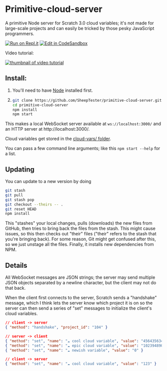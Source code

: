# Primitive-cloud-server

A primitive Node server for Scratch 3.0 cloud variables; it's not made for large-scale projects and can easily be tricked by those pesky JavaScript programmers.

[![Run on Repl.it](https://replit.com/badge/github/SheepTester/primitive-cloud-server)](https://replit.com/new/github/kokofixcomputers/koko-primitive-cloud-server)
[![Edit in CodeSandbox](https://codesandbox.io/static/img/play-codesandbox.svg)](https://codesandbox.io/p/github/kokofixcomputers/koko-primitive-cloud-server)

Video tutorial:

[![thumbnail of video tutorial](https://img.youtube.com/vi/xVJWqN264fM/0.jpg)](https://www.youtube.com/watch?v=xVJWqN264fM)


## Install:
   1. You'll need to have [Node](https://nodejs.org/en/) installed first.

   2. ```sh
      git clone https://github.com/SheepTester/primitive-cloud-server.git
      cd primitive-cloud-server
      npm install
      npm start
      ```

   This makes a local WebSocket server available at `ws://localhost:3000/` and an HTTP server at http://localhost:3000/.

   Cloud variables get stored in the [cloud-vars/ folder](./cloud-vars/).

   You can pass a few command line arguments; like this `npm start --help` for a list.

## Updating

You can update to a new version by doing

```sh
git stash
git pull
git stash pop
git checkout --theirs -- .
git reset HEAD
npm install
```

This "stashes" your local changes, pulls (downloads) the new files from GitHub, then tries to bring back the files from the stash. This might cause issues, so this then checks out "their" files ("their" refers to the stash that you're bringing back). For some reason, Git might get confused after this, so we just unstage all the files. Finally, it installs new dependencies from NPM.

## Details

All WebSocket messages are JSON strings; the server may send multiple JSON objects separated by a newline character, but the client may not do that back.

When the client first connects to the server, Scratch sends a "handshake" message, which I think lets the server know which project it is on so the server can then send a series of "set" messages to initialize the client's cloud variables.

```json
// client -> server
{ "method": "handshake", "project_id": "104" }

// server -> client
{ "method": "set", "name": "☁ cool cloud variable", "value": "45643563456" }
{ "method": "set", "name": "☁ epic cloud variable", "value": "10239489031" }
{ "method": "set", "name": "☁ newish variable", "value": "0" }

// client -> server
{ "method": "set", "name": "☁ cool cloud variable", "value": "123" }
```
